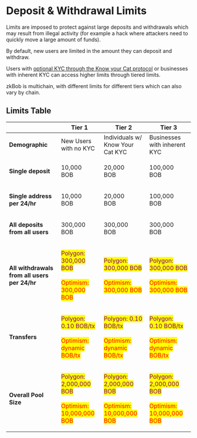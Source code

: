 # Deposit & Withdrawal Limits

Limits are imposed to protect against large deposits and withdrawals which may result from illegal activity (for example a hack where attackers need to quickly move a large amount of funds).&#x20;

By default, new users are limited in the amount they can deposit and withdraw.&#x20;

Users with [optional KYC through the Know your Cat protocol](../zkbob-app/optional-kyc.md) or businesses with inherent KYC can access higher limits through tiered limits.

zkBob is multichain, with different limits for different tiers which can also vary by chain.

## Limits Table

|                                              | Tier 1                                                                                                                                                                                                      | Tier 2                                                                                                                                                                                                      | Tier 3                                                                                                                                                                                                      |
| -------------------------------------------- | ----------------------------------------------------------------------------------------------------------------------------------------------------------------------------------------------------------- | ----------------------------------------------------------------------------------------------------------------------------------------------------------------------------------------------------------- | ----------------------------------------------------------------------------------------------------------------------------------------------------------------------------------------------------------- |
| **Demographic**                              | New Users with no KYC                                                                                                                                                                                       | Individuals w/ Know Your Cat KYC                                                                                                                                                                            | Businesses with inherent KYC                                                                                                                                                                                |
| **Single deposit**                           | <p>10,000 <br>BOB</p>                                                                                                                                                                                       | <p>20,000 <br>BOB</p>                                                                                                                                                                                       | <p>100,000 <br>BOB</p>                                                                                                                                                                                      |
| **Single address per 24/hr**                 | <p>10,000 <br>BOB</p>                                                                                                                                                                                       | <p>20,000 <br>BOB</p>                                                                                                                                                                                       | <p>100,000 <br>BOB</p>                                                                                                                                                                                      |
| **All deposits from all users**              | <p>300,000 <br>BOB </p>                                                                                                                                                                                     | <p>300,000 <br>BOB</p>                                                                                                                                                                                      | <p>300,000 <br>BOB</p>                                                                                                                                                                                      |
| **All withdrawals from all users per 24/hr** | <p><mark style="color:purple;">Polygon:</mark> <br><mark style="color:purple;">300,000 BOB</mark><br><br><mark style="color:red;">Optimism:</mark> <br><mark style="color:red;">300,000 BOB</mark></p>      | <p><mark style="color:purple;">Polygon:</mark> <br><mark style="color:purple;">300,000 BOB</mark><br><br><mark style="color:red;">Optimism:</mark> <br><mark style="color:red;">300,000 BOB</mark></p>      | <p><mark style="color:purple;">Polygon:</mark> <br><mark style="color:purple;">300,000 BOB</mark><br><br><mark style="color:red;">Optimism:</mark> <br><mark style="color:red;">300,000 BOB</mark></p>      |
| **Transfers**                                | <p><mark style="color:purple;">Polygon: 0.10 BOB/tx</mark><br><br><mark style="color:red;">Optimism:</mark><br><mark style="color:red;">dynamic BOB/tx</mark></p>                                           | <p><mark style="color:purple;">Polygon: 0.10 BOB/tx</mark><br><br><mark style="color:red;">Optimism:</mark><br><mark style="color:red;">dynamic  BOB/tx</mark></p>                                          | <p><mark style="color:purple;">Polygon: 0.10 BOB/tx</mark><br><br><mark style="color:red;">Optimism:</mark><br><mark style="color:red;">dynamic  BOB/tx</mark></p>                                          |
| **Overall Pool Size**                        | <p><mark style="color:purple;">Polygon:</mark> <br><mark style="color:purple;">2,000,000 BOB</mark><br><br><mark style="color:red;">Optimism:</mark> <br><mark style="color:red;">10,000,000 BOB</mark></p> | <p><mark style="color:purple;">Polygon:</mark> <br><mark style="color:purple;">2,000,000 BOB</mark><br><br><mark style="color:red;">Optimism:</mark> <br><mark style="color:red;">10,000,000 BOB</mark></p> | <p><mark style="color:purple;">Polygon:</mark> <br><mark style="color:purple;">2,000,000 BOB</mark><br><br><mark style="color:red;">Optimism:</mark> <br><mark style="color:red;">10,000,000 BOB</mark></p> |



